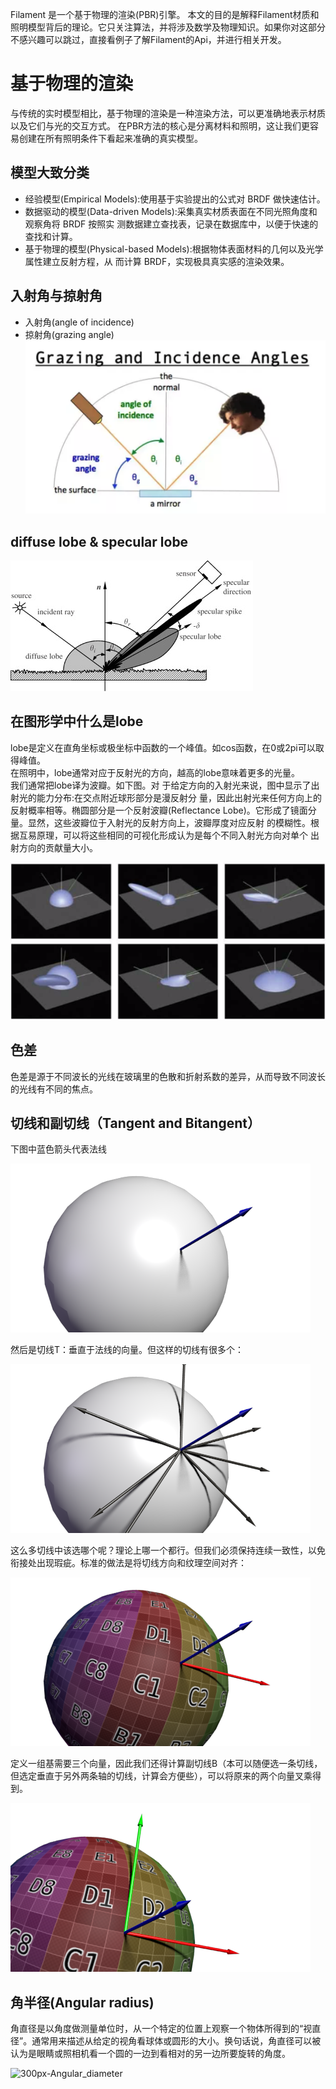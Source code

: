 
Filament 是一个基于物理的渲染(PBR)引擎。
本文的目的是解释Filament材质和照明模型背后的理论。它只关注算法，并将涉及数学及物理知识。如果你对这部分不感兴趣可以跳过，直接看例子了解Filament的Api，并进行相关开发。

# 基于物理的渲染
 与传统的实时模型相比，基于物理的渲染是一种渲染方法，可以更准确地表示材质以及它们与光的交互方式。 在PBR方法的核心是分离材料和照明，这让我们更容易创建在所有照明条件下看起来准确的真实模型。

## 模型大致分类
- 经验模型(Empirical Models):使用基于实验提出的公式对 BRDF 做快速估计。
- 数据驱动的模型(Data-driven Models):采集真实材质表面在不同光照角度和观察角将 BRDF 按照实 测数据建立查找表，记录在数据库中，以便于快速的查找和计算。
- 基于物理的模型(Physical-based Models):根据物体表面材料的几何以及光学属性建立反射方程，从 而计算 BRDF，实现极具真实感的渲染效果。

## 入射角与掠射角
- 入射角(angle of incidence)
- 掠射角(grazing angle)
![grazingAndIncidenceAngles](./assets/basis/grazingAndIncidenceAngles.png)

## diffuse lobe & specular lobe
![DiffuesLobe&SpecularLobe](./assets/basis/DiffuesLobe&SpecularLobe.jpg)

## 在图形学中什么是lobe
lobe是定义在直角坐标或极坐标中函数的一个峰值。如cos函数，在0或2pi可以取得峰值。  
在照明中，lobe通常对应于反射光的方向，越高的lobe意味着更多的光量。  
我们通常把lobe译为波瓣。如下图。对 于给定方向的入射光来说，图中显示了出射光的能力分布:在交点附近球形部分是漫反射分 量，因此出射光来任何方向上的反射概率相等。椭圆部分是一个反射波瓣(Reflectance Lobe)。它形成了镜面分量。显然，这些波瓣位于入射光的反射方向上，波瓣厚度对应反射 的模糊性。根据互易原理，可以将这些相同的可视化形成认为是每个不同入射光方向对单个 出射方向的贡献量大小。

![lobe](./assets/basis/lobe.png)

## 色差
色差是源于不同波长的光线在玻璃里的色散和折射系数的差异，从而导致不同波长的光线有不同的焦点。

## 切线和副切线（Tangent and Bitangent）

下图中蓝色箭头代表法线

![NormalVector](./assets/basis/NormalVector.png)

然后是切线T：垂直于法线的向量。但这样的切线有很多个：

![TangentVectors](./assets/basis/TangentVectors.png)

这么多切线中该选哪个呢？理论上哪一个都行。但我们必须保持连续一致性，以免衔接处出现瑕疵。标准的做法是将切线方向和纹理空间对齐：

![TangentVectorFromUVs](./assets/basis/TangentVectorFromUVs.png)

定义一组基需要三个向量，因此我们还得计算副切线B（本可以随便选一条切线，但选定垂直于另外两条轴的切线，计算会方便些），可以将原来的两个向量叉乘得到。

![NTBFromUVs](./assets/basis/NTBFromUVs.png)

## 角半径(Angular radius)
角直径是以角度做测量单位时，从一个特定的位置上观察一个物体所得到的“视直径”。通常用来描述从给定的视角看球体或圆形的大小。换句话说，角直径可以被认为是眼睛或照相机看一个圆的一边到看相对的另一边所要旋转的角度。

![300px-Angular_diameter](./assets/basis/300px-Angular_diameter.png)

